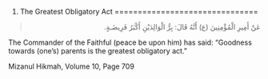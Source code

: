 1.  The Greatest Obligatory Act
===============================

<blockquote dir="rtl">
  <p>
عَنْ أَمِيرِ الْمُؤْمِنِينَ (ع) أَنَّهُ قَالَ: بِرُّ الْوَالِدَيْنِ
أَكْبَرُ فَرِيضَـةٍ.
  </p>
</blockquote>

The Commander of the Faithful (peace be upon him) has said: “Goodness
towards (one’s) parents is the greatest obligatory act.”

Mizanul Hikmah, Volume 10, Page 709


